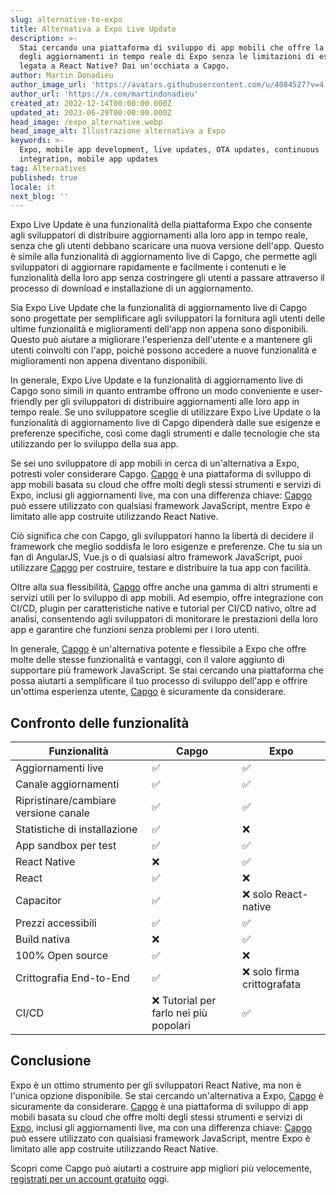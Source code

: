 ```yaml
---
slug: alternative-to-expo
title: Alternativa a Expo Live Update
description: >-
  Stai cercando una piattaforma di sviluppo di app mobili che offre la comodità
  degli aggiornamenti in tempo reale di Expo senza le limitazioni di essere
  legata a React Native? Dai un'occhiata a Capgo.
author: Martin Donadieu
author_image_url: 'https://avatars.githubusercontent.com/u/4084527?v=4'
author_url: 'https://x.com/martindonadieu'
created_at: 2022-12-14T00:00:00.000Z
updated_at: 2023-06-29T00:00:00.000Z
head_image: /expo_alternative.webp
head_image_alt: Illustrazione alternativa a Expo
keywords: >-
  Expo, mobile app development, live updates, OTA updates, continuous
  integration, mobile app updates
tag: Alternatives
published: true
locale: it
next_blog: ''
---
```

Expo Live Update è una funzionalità della piattaforma Expo che consente agli sviluppatori di distribuire aggiornamenti alla loro app in tempo reale, senza che gli utenti debbano scaricare una nuova versione dell'app. Questo è simile alla funzionalità di aggiornamento live di Capgo, che permette agli sviluppatori di aggiornare rapidamente e facilmente i contenuti e le funzionalità della loro app senza costringere gli utenti a passare attraverso il processo di download e installazione di un aggiornamento.

Sia Expo Live Update che la funzionalità di aggiornamento live di Capgo sono progettate per semplificare agli sviluppatori la fornitura agli utenti delle ultime funzionalità e miglioramenti dell'app non appena sono disponibili. Questo può aiutare a migliorare l'esperienza dell'utente e a mantenere gli utenti coinvolti con l'app, poiché possono accedere a nuove funzionalità e miglioramenti non appena diventano disponibili.

In generale, Expo Live Update e la funzionalità di aggiornamento live di Capgo sono simili in quanto entrambe offrono un modo conveniente e user-friendly per gli sviluppatori di distribuire aggiornamenti alle loro app in tempo reale. Se uno sviluppatore sceglie di utilizzare Expo Live Update o la funzionalità di aggiornamento live di Capgo dipenderà dalle sue esigenze e preferenze specifiche, così come dagli strumenti e dalle tecnologie che sta utilizzando per lo sviluppo della sua app.

Se sei uno sviluppatore di app mobili in cerca di un'alternativa a Expo, potresti voler considerare Capgo. [Capgo](/register/) è una piattaforma di sviluppo di app mobili basata su cloud che offre molti degli stessi strumenti e servizi di Expo, inclusi gli aggiornamenti live, ma con una differenza chiave: [Capgo](/register/) può essere utilizzato con qualsiasi framework JavaScript, mentre Expo è limitato alle app costruite utilizzando React Native.

Ciò significa che con Capgo, gli sviluppatori hanno la libertà di decidere il framework che meglio soddisfa le loro esigenze e preferenze. Che tu sia un fan di AngularJS, Vue.js o di qualsiasi altro framework JavaScript, puoi utilizzare [Capgo](/register/) per costruire, testare e distribuire la tua app con facilità.

Oltre alla sua flessibilità, [Capgo](/register/) offre anche una gamma di altri strumenti e servizi utili per lo sviluppo di app mobili. Ad esempio, offre integrazione con CI/CD, plugin per caratteristiche native e tutorial per CI/CD nativo, oltre ad analisi, consentendo agli sviluppatori di monitorare le prestazioni della loro app e garantire che funzioni senza problemi per i loro utenti.

In generale, [Capgo](/register/) è un'alternativa potente e flessibile a Expo che offre molte delle stesse funzionalità e vantaggi, con il valore aggiunto di supportare più framework JavaScript. Se stai cercando una piattaforma che possa aiutarti a semplificare il tuo processo di sviluppo dell'app e offrire un'ottima esperienza utente, [Capgo](/register/) è sicuramente da considerare.

## Confronto delle funzionalità

| Funzionalità | Capgo | Expo |
| --- | --- | --- |
| Aggiornamenti live | ✅ | ✅ |
| Canale aggiornamenti | ✅ | ✅ |
| Ripristinare/cambiare versione canale | ✅ | ✅ |
| Statistiche di installazione | ✅ | ❌ |
| App sandbox per test | ✅ | ✅ |
| React Native | ❌ | ✅ |
| React | ✅ | ❌ |
| Capacitor | ✅ | ❌ solo React-native |
| Prezzi accessibili | ✅ | ✅ |
| Build nativa | ❌ | ✅ |
| 100% Open source | ✅ | ❌ |
| Crittografia End-to-End | ✅ | ❌ solo firma crittografata |
| CI/CD | ❌ Tutorial per farlo nei più popolari | ✅ |

## Conclusione

Expo è un ottimo strumento per gli sviluppatori React Native, ma non è l'unica opzione disponibile. Se stai cercando un'alternativa a Expo, [Capgo](/register/) è sicuramente da considerare. [Capgo](/register/) è una piattaforma di sviluppo di app mobili basata su cloud che offre molti degli stessi strumenti e servizi di [Expo](https://expo.dev/), inclusi gli aggiornamenti live, ma con una differenza chiave: [Capgo](/register/) può essere utilizzato con qualsiasi framework JavaScript, mentre Expo è limitato alle app costruite utilizzando React Native.

Scopri come Capgo può aiutarti a costruire app migliori più velocemente, [registrati per un account gratuito](/register/) oggi.
